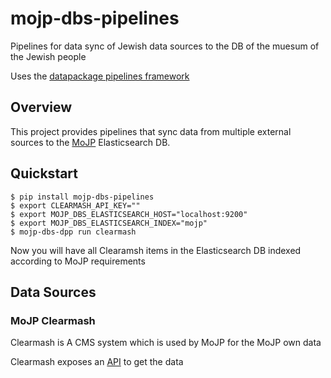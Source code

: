 # mojp-dbs-pipelines

Pipelines for data sync of Jewish data sources to the DB of the muesum of the Jewish people

Uses the [datapackage pipelines framework](https://github.com/frictionlessdata/datapackage-pipelines)

## Overview

This project provides pipelines that sync data from multiple external sources to the [MoJP](http://dbs.bh.org.il/) Elasticsearch DB.

## Quickstart
```
$ pip install mojp-dbs-pipelines
$ export CLEARMASH_API_KEY=""
$ export MOJP_DBS_ELASTICSEARCH_HOST="localhost:9200"
$ export MOJP_DBS_ELASTICSEARCH_INDEX="mojp"
$ mojp-dbs-dpp run clearmash
```
Now you will have all Clearamsh items in the Elasticsearch DB indexed according to MoJP requirements

## Data Sources

### MoJP Clearmash

Clearmash is A CMS system which is used by MoJP for the MoJP own data

Clearmash exposes an [API](https://bh.clearmash.com/API/V5/Services/) to get the data
